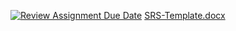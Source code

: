[![Review Assignment Due Date](https://classroom.github.com/assets/deadline-readme-button-24ddc0f5d75046c5622901739e7c5dd533143b0c8e959d652212380cedb1ea36.svg)](https://classroom.github.com/a/pcEo02NX)
[SRS-Template.docx](https://github.com/SECE-BATCH-2022-2026/day-1-software-requirement-specification-document-the-titan-tribes/files/13562502/SRS-Template.docx)

